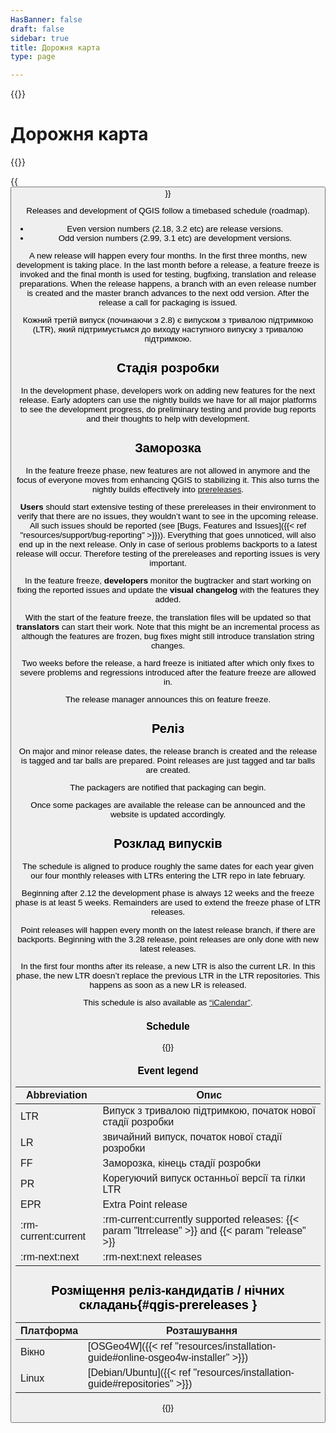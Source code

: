 ```yaml
---
HasBanner: false
draft: false
sidebar: true
title: Дорожня карта
type: page

---
```

{{<content-start >}}
# Дорожня карта
{{<roadmap >}}

{{<button class="is-primary1 is-rounded" link="https://qgis.org/schedule.ics" text="Subscribe to the roadmap iCalendar" >}}

Releases and development of QGIS follow a timebased schedule (roadmap).
- Even version numbers (2.18, 3.2 etc) are release versions.
- Odd version numbers (2.99, 3.1 etc) are development versions.

A new release will happen every four months. In the first three months, new development is taking place. In the last month before a release, a feature freeze is invoked and the final month is used for testing, bugfixing, translation and release preparations. When the release happens, a branch with an even release number is created and the master branch advances to the next odd version. After the release a call for packaging is issued.

Кожний третій випуск (починаючи з 2.8) є випуском з тривалою підтримкою (LTR), який підтримуєтьмся до виходу наступного випуску з тривалою підтримкою.
## Стадія розробки
In the development phase, developers work on adding new features for the next release. Early adopters can use the nightly builds we have for all major platforms to see the development progress, do preliminary testing and provide bug reports and their thoughts to help with development.
## Заморозка
In the feature freeze phase, new features are not allowed in anymore and the focus of everyone moves from enhancing QGIS to stabilizing it. This also turns the nightly builds effectively into [prereleases](#qgis-prereleases).

**Users** should start extensive testing of these prereleases in their environment to verify that there are no issues, they wouldn’t want to see in the upcoming release. All such issues should be reported (see [Bugs, Features and Issues]({{< ref "resources/support/bug-reporting" >}})). Everything that goes unnoticed, will also end up in the next release. Only in case of serious problems backports to a latest release will occur. Therefore testing of the prereleases and reporting issues is very important.

In the feature freeze, **developers** monitor the bugtracker and start working on fixing the reported issues and update the **visual changelog** with the features they added.

With the start of the feature freeze, the translation files will be updated so that **translators** can start their work. Note that this might be an incremental process as although the features are frozen, bug fixes might still introduce translation string changes.

Two weeks before the release, a hard freeze is initiated after which only fixes to severe problems and regressions introduced after the feature freeze are allowed in.

The release manager announces this on feature freeze.
## Реліз
On major and minor release dates, the release branch is created and the release is tagged and tar balls are prepared. Point releases are just tagged and tar balls are created.

The packagers are notified that packaging can begin.

Once some packages are available the release can be announced and the website is updated accordingly.
## Розклад випусків
The schedule is aligned to produce roughly the same dates for each year given our four monthly releases with LTRs entering the LTR repo in late february.

Beginning after 2.12 the development phase is always 12 weeks and the freeze phase is at least 5 weeks. Remainders are used to extend the freeze phase of LTR releases.

Point releases will happen every month on the latest release branch, if there are backports. Beginning with the 3.28 release, point releases are only done with new latest releases.

In the first four months after its release, a new LTR is also the current LR. In this phase, the new LTR doesn’t replace the previous LTR in the LTR repositories. This happens as soon as a new LR is released.

This schedule is also available as [“iCalendar”](https://qgis.org/schedule.ics).
### Schedule
{{<csv-table file="csv/schedule.csv" >}}
### Event legend
| Abbreviation | Опис |
| --- | --- |
| LTR | Випуск з тривалою підтримкою, початок нової стадії розробки |
| LR | звичайний випуск, початок нової стадії розробки |
| FF | Заморозка, кінець стадії розробки |
| PR | Корегуючий випуск останньої версії та гілки LTR |
| EPR | Extra Point release |
| :rm-current:current | :rm-current:currently supported releases: {{< param "ltrrelease" >}} and {{< param "release" >}} |
| :rm-next:next | :rm-next:next releases |

## Розміщення реліз-кандидатів / нічних складань{#qgis-prereleases }
| Платформа | Розташування |
| --- | --- |
| Вікно | [OSGeo4W]({{< ref "resources/installation-guide#online-osgeo4w-installer" >}}) |
| Linux | [Debian/Ubuntu]({{< ref "resources/installation-guide#repositories" >}}) |

{{<content-end >}}
